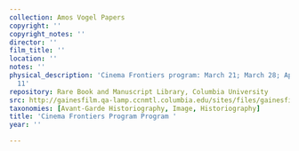 ```yaml
---
collection: Amos Vogel Papers
copyright: ''
copyright_notes: ''
director: ''
film_title: ''
location: ''
notes: ''
physical_description: 'Cinema Frontiers program: March 21; March 28; April 3; April
  11'
repository: Rare Book and Manuscript Library, Columbia University
src: http://gainesfilm.qa-lamp.ccnmtl.columbia.edu/sites/files/gainesfilm/images/110094067.jpg
taxonomies: [Avant-Garde Historiography, Image, Historiography]
title: 'Cinema Frontiers Program Program '
year: ''

---
```

